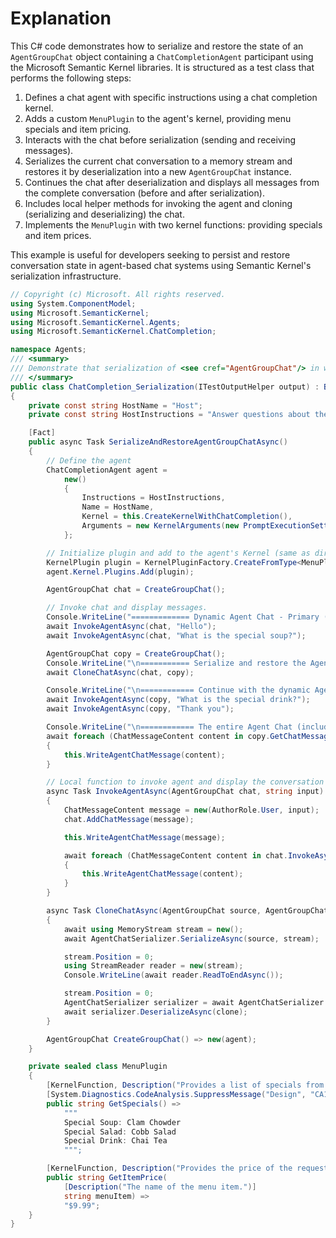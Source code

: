 # Explanation

This C# code demonstrates how to serialize and restore the state of an `AgentGroupChat` object containing a `ChatCompletionAgent` participant using the Microsoft Semantic Kernel libraries. It is structured as a test class that performs the following steps:

1. Defines a chat agent with specific instructions using a chat completion kernel.
2. Adds a custom `MenuPlugin` to the agent's kernel, providing menu specials and item pricing.
3. Interacts with the chat before serialization (sending and receiving messages).
4. Serializes the current chat conversation to a memory stream and restores it by deserialization into a new `AgentGroupChat` instance.
5. Continues the chat after deserialization and displays all messages from the complete conversation (before and after serialization).
6. Includes local helper methods for invoking the agent and cloning (serializing and deserializing) the chat.
7. Implements the `MenuPlugin` with two kernel functions: providing specials and item prices.

This example is useful for developers seeking to persist and restore conversation state in agent-based chat systems using Semantic Kernel's serialization infrastructure.

```csharp
// Copyright (c) Microsoft. All rights reserved.
using System.ComponentModel;
using Microsoft.SemanticKernel;
using Microsoft.SemanticKernel.Agents;
using Microsoft.SemanticKernel.ChatCompletion;

namespace Agents;
/// <summary>
/// Demonstrate that serialization of <see cref="AgentGroupChat"/> in with a <see cref="ChatCompletionAgent"/> participant.
/// </summary>
public class ChatCompletion_Serialization(ITestOutputHelper output) : BaseAgentsTest(output)
{
    private const string HostName = "Host";
    private const string HostInstructions = "Answer questions about the menu.";

    [Fact]
    public async Task SerializeAndRestoreAgentGroupChatAsync()
    {
        // Define the agent
        ChatCompletionAgent agent =
            new()
            {
                Instructions = HostInstructions,
                Name = HostName,
                Kernel = this.CreateKernelWithChatCompletion(),
                Arguments = new KernelArguments(new PromptExecutionSettings() { FunctionChoiceBehavior = FunctionChoiceBehavior.Auto() }),
            };

        // Initialize plugin and add to the agent's Kernel (same as direct Kernel usage).
        KernelPlugin plugin = KernelPluginFactory.CreateFromType<MenuPlugin>();
        agent.Kernel.Plugins.Add(plugin);

        AgentGroupChat chat = CreateGroupChat();

        // Invoke chat and display messages.
        Console.WriteLine("============= Dynamic Agent Chat - Primary (prior to serialization) ==============");
        await InvokeAgentAsync(chat, "Hello");
        await InvokeAgentAsync(chat, "What is the special soup?");

        AgentGroupChat copy = CreateGroupChat();
        Console.WriteLine("\n=========== Serialize and restore the Agent Chat into a new instance ============");
        await CloneChatAsync(chat, copy);

        Console.WriteLine("\n============ Continue with the dynamic Agent Chat (after deserialization) ===============");
        await InvokeAgentAsync(copy, "What is the special drink?");
        await InvokeAgentAsync(copy, "Thank you");

        Console.WriteLine("\n============ The entire Agent Chat (includes messages prior to serialization and those after deserialization) ==============");
        await foreach (ChatMessageContent content in copy.GetChatMessagesAsync())
        {
            this.WriteAgentChatMessage(content);
        }

        // Local function to invoke agent and display the conversation messages.
        async Task InvokeAgentAsync(AgentGroupChat chat, string input)
        {
            ChatMessageContent message = new(AuthorRole.User, input);
            chat.AddChatMessage(message);

            this.WriteAgentChatMessage(message);

            await foreach (ChatMessageContent content in chat.InvokeAsync())
            {
                this.WriteAgentChatMessage(content);
            }
        }

        async Task CloneChatAsync(AgentGroupChat source, AgentGroupChat clone)
        {
            await using MemoryStream stream = new();
            await AgentChatSerializer.SerializeAsync(source, stream);

            stream.Position = 0;
            using StreamReader reader = new(stream);
            Console.WriteLine(await reader.ReadToEndAsync());

            stream.Position = 0;
            AgentChatSerializer serializer = await AgentChatSerializer.DeserializeAsync(stream);
            await serializer.DeserializeAsync(clone);
        }

        AgentGroupChat CreateGroupChat() => new(agent);
    }

    private sealed class MenuPlugin
    {
        [KernelFunction, Description("Provides a list of specials from the menu.")]
        [System.Diagnostics.CodeAnalysis.SuppressMessage("Design", "CA1024:Use properties where appropriate", Justification = "Too smart")]
        public string GetSpecials() =>
            """
            Special Soup: Clam Chowder
            Special Salad: Cobb Salad
            Special Drink: Chai Tea
            """;

        [KernelFunction, Description("Provides the price of the requested menu item.")]
        public string GetItemPrice(
            [Description("The name of the menu item.")]
            string menuItem) =>
            "$9.99";
    }
}
```